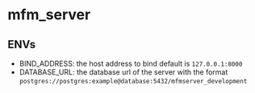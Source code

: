 # mfm_server

## ENVs
- BIND_ADDRESS: the host address to bind default is `127.0.0.1:8000`
- DATABASE_URL: the database url of the server with the format `postgres://postgres:example@database:5432/mfmserver_development`